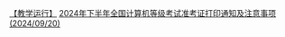 [【教学运行】](https://jwc.cuit.edu.cn/tzgg/jxyx.htm)
[2024年下半年全国计算机等级考试准考证打印通知及注意事项 (2024/09/20)](https://jwc.cuit.edu.cn/info/1174/3028.htm)

